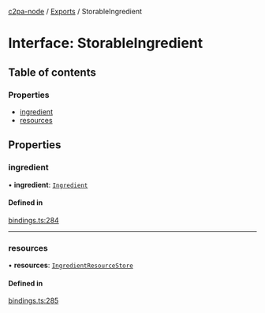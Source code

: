 [c2pa-node](../README.md) / [Exports](../modules.md) / StorableIngredient

# Interface: StorableIngredient

## Table of contents

### Properties

- [ingredient](StorableIngredient.md#ingredient)
- [resources](StorableIngredient.md#resources)

## Properties

### ingredient

• **ingredient**: [`Ingredient`](types.Ingredient.md)

#### Defined in

[bindings.ts:284](https://github.com/contentauth/c2pa-node/blob/46975b6/js-src/bindings.ts#L284)

___

### resources

• **resources**: [`IngredientResourceStore`](../modules.md#ingredientresourcestore)

#### Defined in

[bindings.ts:285](https://github.com/contentauth/c2pa-node/blob/46975b6/js-src/bindings.ts#L285)
